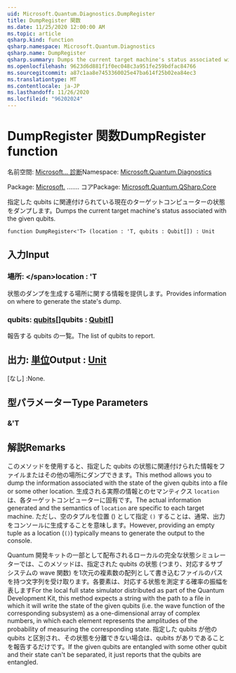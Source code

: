 ```yaml
---
uid: Microsoft.Quantum.Diagnostics.DumpRegister
title: DumpRegister 関数
ms.date: 11/25/2020 12:00:00 AM
ms.topic: article
qsharp.kind: function
qsharp.namespace: Microsoft.Quantum.Diagnostics
qsharp.name: DumpRegister
qsharp.summary: Dumps the current target machine's status associated with the given qubits.
ms.openlocfilehash: 9623d6d881f1f0ec048c3a951fe259bdfac84766
ms.sourcegitcommit: a87c1aa8e7453360025e47ba614f25b02ea84ec3
ms.translationtype: MT
ms.contentlocale: ja-JP
ms.lasthandoff: 11/26/2020
ms.locfileid: "96202024"
---
```

# <a name="dumpregister-function"></a><span data-ttu-id="a6c05-102">DumpRegister 関数</span><span class="sxs-lookup"><span data-stu-id="a6c05-102">DumpRegister function</span></span>

<span data-ttu-id="a6c05-103">名前空間: [Microsoft... 診断](xref:Microsoft.Quantum.Diagnostics)</span><span class="sxs-lookup"><span data-stu-id="a6c05-103">Namespace: [Microsoft.Quantum.Diagnostics](xref:Microsoft.Quantum.Diagnostics)</span></span>

<span data-ttu-id="a6c05-104">Package: [Microsoft.](https://nuget.org/packages/Microsoft.Quantum.QSharp.Core) ....... コア</span><span class="sxs-lookup"><span data-stu-id="a6c05-104">Package: [Microsoft.Quantum.QSharp.Core](https://nuget.org/packages/Microsoft.Quantum.QSharp.Core)</span></span>


<span data-ttu-id="a6c05-105">指定した qubits に関連付けられている現在のターゲットコンピューターの状態をダンプします。</span><span class="sxs-lookup"><span data-stu-id="a6c05-105">Dumps the current target machine's status associated with the given qubits.</span></span>

```qsharp
function DumpRegister<'T> (location : 'T, qubits : Qubit[]) : Unit
```


## <a name="input"></a><span data-ttu-id="a6c05-106">入力</span><span class="sxs-lookup"><span data-stu-id="a6c05-106">Input</span></span>

### <a name="location--t"></a><span data-ttu-id="a6c05-107">場所: \</span><span class="sxs-lookup"><span data-stu-id="a6c05-107">location : 'T</span></span>

<span data-ttu-id="a6c05-108">状態のダンプを生成する場所に関する情報を提供します。</span><span class="sxs-lookup"><span data-stu-id="a6c05-108">Provides information on where to generate the state's dump.</span></span>


### <a name="qubits--qubit"></a><span data-ttu-id="a6c05-109">qubits: [qubits](xref:microsoft.quantum.lang-ref.qubit)[]</span><span class="sxs-lookup"><span data-stu-id="a6c05-109">qubits : [Qubit](xref:microsoft.quantum.lang-ref.qubit)[]</span></span>

<span data-ttu-id="a6c05-110">報告する qubits の一覧。</span><span class="sxs-lookup"><span data-stu-id="a6c05-110">The list of qubits to report.</span></span>



## <a name="output--unit"></a><span data-ttu-id="a6c05-111">出力: [単位](xref:microsoft.quantum.lang-ref.unit)</span><span class="sxs-lookup"><span data-stu-id="a6c05-111">Output : [Unit](xref:microsoft.quantum.lang-ref.unit)</span></span>

<span data-ttu-id="a6c05-112">[なし] :</span><span class="sxs-lookup"><span data-stu-id="a6c05-112">None.</span></span>

## <a name="type-parameters"></a><span data-ttu-id="a6c05-113">型パラメーター</span><span class="sxs-lookup"><span data-stu-id="a6c05-113">Type Parameters</span></span>

### <a name="t"></a><span data-ttu-id="a6c05-114">&</span><span class="sxs-lookup"><span data-stu-id="a6c05-114">'T</span></span>



## <a name="remarks"></a><span data-ttu-id="a6c05-115">解説</span><span class="sxs-lookup"><span data-stu-id="a6c05-115">Remarks</span></span>

<span data-ttu-id="a6c05-116">このメソッドを使用すると、指定した qubits の状態に関連付けられた情報をファイルまたはその他の場所にダンプできます。</span><span class="sxs-lookup"><span data-stu-id="a6c05-116">This method allows you to dump the information associated with the state of the given qubits into a file or some other location.</span></span>
<span data-ttu-id="a6c05-117">生成される実際の情報とのセマンティクス `location` は、各ターゲットコンピューターに固有です。</span><span class="sxs-lookup"><span data-stu-id="a6c05-117">The actual information generated and the semantics of `location` are specific to each target machine.</span></span> <span data-ttu-id="a6c05-118">ただし、空のタプルを位置 () として指定 `()` することは、通常、出力をコンソールに生成することを意味します。</span><span class="sxs-lookup"><span data-stu-id="a6c05-118">However, providing an empty tuple as a location (`()`) typically means to generate the output to the console.</span></span>

<span data-ttu-id="a6c05-119">Quantum 開発キットの一部として配布されるローカルの完全な状態シミュレーターでは、このメソッドは、指定された qubits の状態 (つまり、対応するサブシステムの wave 関数) を1次元の複素数の配列として書き込むファイルのパスを持つ文字列を受け取ります。各要素は、対応する状態を測定する確率の振幅を表します</span><span class="sxs-lookup"><span data-stu-id="a6c05-119">For the local full state simulator distributed as part of the Quantum Development Kit, this method  expects a string with the path to a file in which it will write the state of the given qubits (i.e. the wave function of the corresponding  subsystem) as a one-dimensional array of complex numbers, in which each element represents the amplitudes of the probability of measuring the corresponding state.</span></span>
<span data-ttu-id="a6c05-120">指定した qubits が他の qubits と区別され、その状態を分離できない場合は、qubits がありであることを報告するだけです。</span><span class="sxs-lookup"><span data-stu-id="a6c05-120">If the given qubits are entangled with some other qubit and their state can't be separated, it just reports that the qubits are entangled.</span></span>